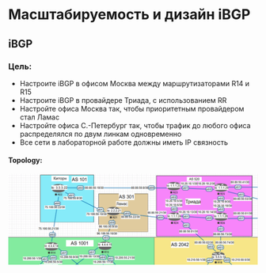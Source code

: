 # Масштабируемость и дизайн iBGP  
## iBGP  

### Цель:  

- Настроите iBGP в офисом Москва между маршрутизаторами R14 и R15  
- Настроите iBGP в провайдере Триада, с использованием RR  
- Настройте офиса Москва так, чтобы приоритетным провайдером стал Ламас  
- Настройте офиса С.-Петербург так, чтобы трафик до любого офиса распределялся по двум линкам одновременно  
- Все сети в лабораторной работе должны иметь IP связность
#### Topology:  
![alt-текст](https://github.com/stanlaz/otus_network_engineer/blob/main/Лабораторные%20работы/IBGP/iBGP-Topology.png)  